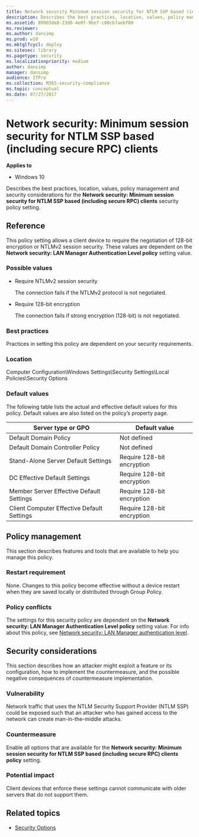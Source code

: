 ```yaml
---
title: Network security Minimum session security for NTLM SSP based (including secure RPC) clients (Windows 10)
description: Describes the best practices, location, values, policy management and security considerations for the Network security Minimum session security for NTLM SSP based (including secure RPC) clients security policy setting.
ms.assetid: 89903de8-23d0-4e0f-9bef-c00cb7aebf00
ms.reviewer: 
ms.author: dansimp
ms.prod: w10
ms.mktglfcycl: deploy
ms.sitesec: library
ms.pagetype: security
ms.localizationpriority: medium
author: dansimp
manager: dansimp
audience: ITPro
ms.collection: M365-security-compliance
ms.topic: conceptual
ms.date: 07/27/2017
---
```


# Network security: Minimum session security for NTLM SSP based (including secure RPC) clients

**Applies to**
-   Windows 10

Describes the best practices, location, values, policy management and security considerations for the **Network security: Minimum session security for NTLM SSP based (including secure RPC) clients** security policy setting.

## Reference

This policy setting allows a client device to require the negotiation of 128-bit encryption or NTLMv2 session security. These values are dependent on the **Network security: LAN Manager Authentication Level policy** setting value.

### Possible values

-   Require NTLMv2 session security

    The connection fails if the NTLMv2 protocol is not negotiated.

-   Require 128-bit encryption

    The connection fails if strong encryption (128-bit) is not negotiated.

### Best practices

Practices in setting this policy are dependent on your security requirements.

### Location

Computer Configuration\\Windows Settings\\Security Settings\\Local Policies\\Security Options

### Default values

The following table lists the actual and effective default values for this policy. Default values are also listed on the policy’s property page.

| Server type or GPO | Default value |
| - | - |
| Default Domain Policy | Not defined| 
| Default Domain Controller Policy| Not defined| 
| Stand-Alone Server Default Settings | Require 128-bit encryption| 
| DC Effective Default Settings | Require 128-bit encryption| 
| Member Server Effective Default Settings | Require 128-bit encryption| 
| Client Computer Effective Default Settings | Require 128-bit encryption| 
 
## Policy management

This section describes features and tools that are available to help you manage this policy.

### Restart requirement

None. Changes to this policy become effective without a device restart when they are saved locally or distributed through Group Policy.

### Policy conflicts

The settings for this security policy are dependent on the **Network security: LAN Manager Authentication Level policy** setting value. For info about this policy, see [Network security: LAN Manager authentication level](network-security-lan-manager-authentication-level.md).

## Security considerations

This section describes how an attacker might exploit a feature or its configuration, how to implement the countermeasure, and the possible negative consequences of countermeasure implementation.

### Vulnerability

Network traffic that uses the NTLM Security Support Provider (NTLM SSP) could be exposed such that an attacker who has gained access to the network can create man-in-the-middle attacks.

### Countermeasure

Enable all options that are available for the **Network security: Minimum session security for NTLM SSP based (including secure RPC) clients policy** setting.

### Potential impact

Client devices that enforce these settings cannot communicate with older servers that do not support them.

## Related topics

- [Security Options](security-options.md)
